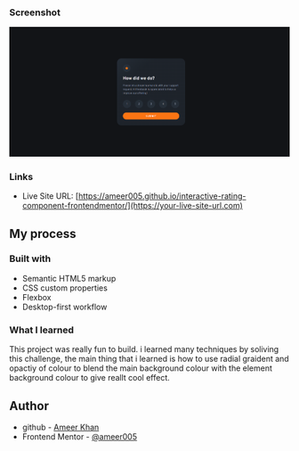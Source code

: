 ### Screenshot

![](images/screenshot.png)

### Links

- Live Site URL: [https://ameer005.github.io/interactive-rating-component-frontendmentor/](https://your-live-site-url.com)

## My process

### Built with

- Semantic HTML5 markup
- CSS custom properties
- Flexbox
- Desktop-first workflow

### What I learned

This project was really fun to build. i learned many techniques by soliving this challenge, the main thing that i learned is how to use radial graident and opactiy of colour to blend the main background colour with the element background colour to give reallt cool effect.

## Author

- github - [Ameer Khan](https://github.com/ameer005)
- Frontend Mentor - [@ameer005](https://www.frontendmentor.io/profile/ameer005)
